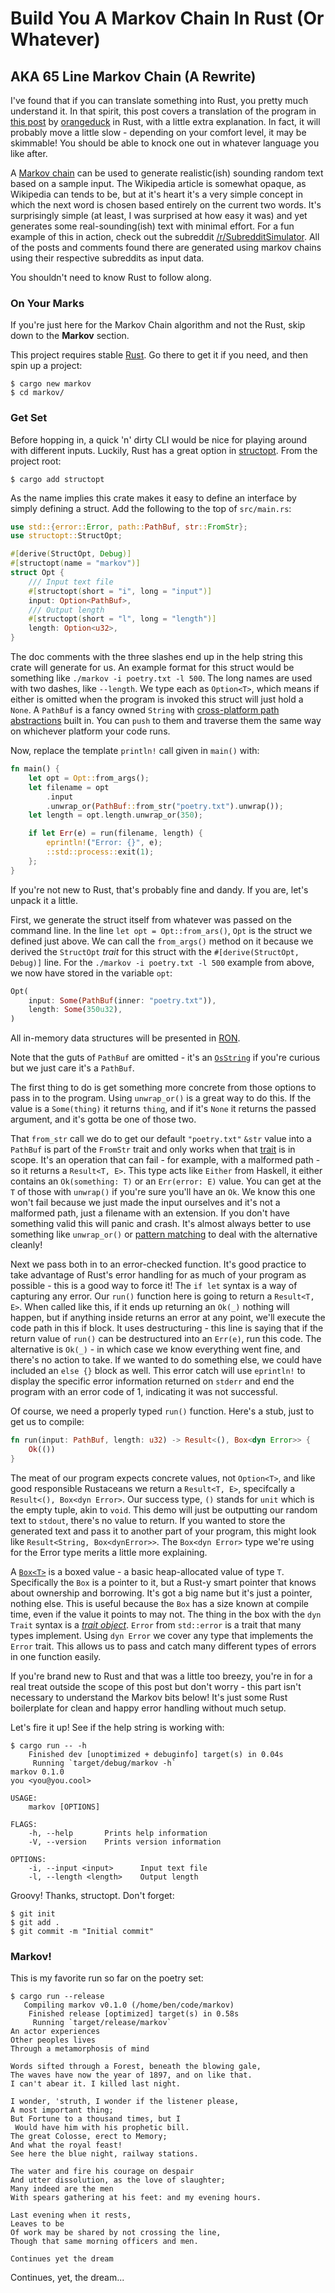 # Build You A Markov Chain In Rust (Or Whatever)

## AKA 65 Line Markov Chain (A Rewrite)

I've found that if you can translate something into Rust, you pretty much understand it.  In that spirit, this post covers a translation of the program in [this post](http://theorangeduck.com/page/17-line-markov-chain) by [orangeduck](http://theorangeduck.com/page/about) in Rust, with a little extra explanation.  In fact, it will probably move a little slow - depending on your comfort level, it may be skimmable!  You should be able to knock one out in whatever language you like after.

A [Markov chain](https://en.wikipedia.org/wiki/Markov_chain) can be used to generate realistic(ish) sounding random text based on a sample input.  The Wikipedia article is somewhat opaque, as Wikipedia can tends to be, but at it's heart it's a very simple concept in which the next word is chosen based entirely on the current two words.  It's surprisingly simple (at least, I was surprised at how easy it was) and yet generates some real-sounding(ish) text with minimal effort.  For a fun example of this in action, check out the subreddit [/r/SubredditSimulator](https://www.reddit.com/r/SubredditSimulator/).  All of the posts and comments found there are generated using markov chains using their respective subreddits as input data.

You shouldn't need to know Rust to follow along.

### On Your Marks

If you're just here for the Markov Chain algorithm and not the Rust, skip down to the **Markov** section.

This project requires stable [Rust](https://rustup.rs/).  Go there to get it if you need, and then spin up a project:

```
$ cargo new markov
$ cd markov/
```

### Get Set

Before hopping in, a quick 'n' dirty CLI would be nice for playing around with different inputs.  Luckily, Rust has a great option in [structopt](https://github.com/TeXitoi/structopt).  From the project root:

```
$ cargo add structopt
```

As the name implies this crate makes it easy to define an interface by simply defining a struct.  Add the following to the top of `src/main.rs`:

```rust
use std::{error::Error, path::PathBuf, str::FromStr};
use structopt::StructOpt;

#[derive(StructOpt, Debug)]
#[structopt(name = "markov")]
struct Opt {
    /// Input text file
    #[structopt(short = "i", long = "input")]
    input: Option<PathBuf>,
    /// Output length
    #[structopt(short = "l", long = "length")]
    length: Option<u32>,
}
```

The doc comments with the three slashes end up in the help string this crate will generate for us.  An example format for this struct would be something like `./markov -i poetry.txt -l 500`.  The long names are used with two dashes, like `--length`.  We type each as `Option<T>`, which means if either is omitted when the program is invoked this struct will just hold a `None`.  A `PathBuf` is a fancy owned `String` with [cross-platform path abstractions](https://doc.rust-lang.org/std/path/index.html) built in.  You can `push` to them and traverse them the same way on whichever platform your code runs.

Now, replace the template `println!` call given in `main()` with:

```rust
fn main() {
    let opt = Opt::from_args();
    let filename = opt
        .input
        .unwrap_or(PathBuf::from_str("poetry.txt").unwrap());
    let length = opt.length.unwrap_or(350);

    if let Err(e) = run(filename, length) {
        eprintln!("Error: {}", e);
        ::std::process::exit(1);
    };
}
```

If you're not new to Rust, that's probably fine and dandy.  If you are, let's unpack it a little.

First, we generate the struct itself from whatever was passed on the command line.  In the line `let opt = Opt::from_ars()`, `Opt` is the struct we defined just above.  We can call the `from_args()` method on it because we derived the `StructOpt` *trait* for this struct with the `#[derive(StructOpt, Debug)]` line.  For the `./markov -i poetry.txt -l 500` example from above, we now have stored in the variable `opt`:

```rust
Opt(
    input: Some(PathBuf(inner: "poetry.txt")),
    length: Some(350u32),
)
```

All in-memory data structures will be presented in [RON](https://github.com/ron-rs/ron).

Note that the guts of `PathBuf` are omitted - it's an [`OsString`](https://doc.rust-lang.org/std/ffi/struct.OsString.html) if you're curious but we just care it's a `PathBuf`.

The first thing to do is get something more concrete from those options to pass in to the program.  Using `unwrap_or()` is a great way to do this.  If the value is a `Some(thing)` it returns `thing`, and if it's `None` it returns the passed argument, and it's gotta be one of those two.

That `from_str` call we do to get our default `"poetry.txt"` `&str` value into a `PathBuf` is part of the `FromStr` trait and only works when that [trait](https://doc.rust-lang.org/book/ch10-02-traits.html) is in scope.  It's an operation that can fail - for example, with a malformed path - so it returns a `Result<T, E>`.  This type acts like `Either` from Haskell, it either contains an `Ok(something: T)` or an `Err(error: E)` value.  You can get at the `T` of those with `unwrap()` if you're sure you'll have an `Ok`.  We know this one won't fail because we just made the input ourselves and it's not a malformed path, just a filename with an extension.  If you don't have something valid this will panic and crash.  It's almost always better to use something like `unwrap_or()`  or [pattern matching](https://doc.rust-lang.org/book/ch06-02-match.html) to deal with the alternative cleanly!

Next we pass both in to an error-checked function.  It's good practice to take advantage of Rust's error handling for as much of your program as possible - this is a good way to force it!  The `if let` syntax is a way of capturing any error.  Our `run()` function here is going to return a `Result<T, E>`.   When called like this, if it ends up returning an `Ok(_)` nothing will happen, but if anything inside returns an error at any point, we'll execute the code path in this if block.  It uses destructuring - this line is saying that if the return value of `run()` can be destructured into an `Err(e)`, run this code.  The alternative is `Ok(_)` - in which case we know everything went fine, and there's no action to take.  If we wanted to do something else, we could have included an `else {}` block as well.  This error catch will use `eprintln!` to display the specific error information returned on `stderr` and end the program with an error code of 1, indicating it was not successful.

Of course, we need a properly typed `run()` function.  Here's a stub, just to get us to compile:

```rust
fn run(input: PathBuf, length: u32) -> Result<(), Box<dyn Error>> {
    Ok(())
}
```

The meat of our program expects concrete values, not `Option<T>`, and like good responsible Rustaceans we return a `Result<T, E>`, specifcally a `Result<(), Box<dyn Error>`.  Our success type, `()` stands for `unit` which is the empty tuple, akin to `void`.  This demo will just be outputting our random text to `stdout`, there's no value to return.  If you wanted to store the generated text and pass it to another part of your program, this might look like `Result<String, Box<dynError>>`.  The `Box<dyn Error>` type we're using for the Error type merits a little more explaining.

A [`Box<T>`](https://doc.rust-lang.org/std/boxed/index.html) is a boxed value - a basic heap-allocated value of type `T`.  Specifically the `Box` is a pointer to it, but a Rust-y smart pointer that knows about ownership and borrowing.  It's got a big name but it's just a pointer, nothing else.  This is useful because the `Box` has a size known at compile time, even if the value it points to may not.  The thing in the box with the `dyn Trait` syntax is a [*trait object*](https://doc.rust-lang.org/book/ch17-02-trait-objects.html).  `Error` from `std::error` is a trait that many types implement.  Using `dyn Error` we cover any type that implements the `Error` trait. This allows us to pass and catch many different types of errors in one function easily.

If you're brand new to Rust and that was a little too breezy, you're in for a real treat outside the scope of this post but don't worry - this part isn't necessary to understand the Markov bits below!  It's just some Rust boilerplate for clean and happy error handling without much setup.

Let's fire it up!  See if the help string is working with:

```
$ cargo run -- -h
    Finished dev [unoptimized + debuginfo] target(s) in 0.04s
     Running `target/debug/markov -h`
markov 0.1.0
you <you@you.cool>

USAGE:
    markov [OPTIONS]

FLAGS:
    -h, --help       Prints help information
    -V, --version    Prints version information

OPTIONS:
    -i, --input <input>      Input text file
    -l, --length <length>    Output length
```

Groovy!  Thanks, structopt.  Don't forget:

```
$ git init
$ git add .
$ git commit -m "Initial commit"
```

### Markov!

This is my favorite run so far on the poetry set:

```
$ cargo run --release
   Compiling markov v0.1.0 (/home/ben/code/markov)
    Finished release [optimized] target(s) in 0.58s
     Running `target/release/markov`
An actor experiences
Other peoples lives
Through a metamorphosis of mind

Words sifted through a Forest, beneath the blowing gale,
The waves have now the year of 1897, and on like that.
I can't abear it. I killed last night.

I wonder, 'struth, I wonder if the listener please,
A most important thing;
But Fortune to a thousand times, but I
 Would have him with his prophetic bill.
The great Colosse, erect to Memory;
And what the royal feast!
See here the blue night, railway stations.

The water and fire his courage on despair
And utter dissolution, as the love of slaughter;
Many indeed are the men
With spears gathering at his feet: and my evening hours.

Last evening when it rests,
Leaves to be
Of work may be shared by not crossing the line,
Though that same morning officers and men.

Continues yet the dream
```

Continues, yet, the dream...
